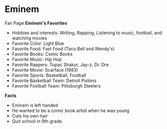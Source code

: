 # Eminem
Fan Page
<Strong>Eminem's Favorites</Strong>
        <ul>
            <li>Hobbies and interests: Writing, Rapping, Listening to music, football, and watching movies</li>
            <li>Favorite Color: Light Blue</li>
            <li>Favorite Food: Fast Food (Taco Bell and Wendy's)</li>
            <li>Favorite Books: Comic Books</li>
            <li>Favorite Music: Hip Hop</li>
            <li>Favorite Rappers: Tupac Shakur, Jay-z, Dr. Dre</li>
            <li>Favorite Movie: Scarface (1983)</li>
            <li>Favorite Sports: Basketball, Football</li>
            <li>Favorite Basketball Team: Detroit Pistons</li>
            <li>Favorite Football Team: Pittsburgh Steelers</li>
        </ul>
        <Strong>Facts</Strong> 
        <ul>
            <li>Eminem is left handed</li>
            <li>He wanted to be a comic book artist when he was young</li>
            <li>Cuts his own hair</li>
            <li>Quit school in 9th grade.</li>
        </ul>

